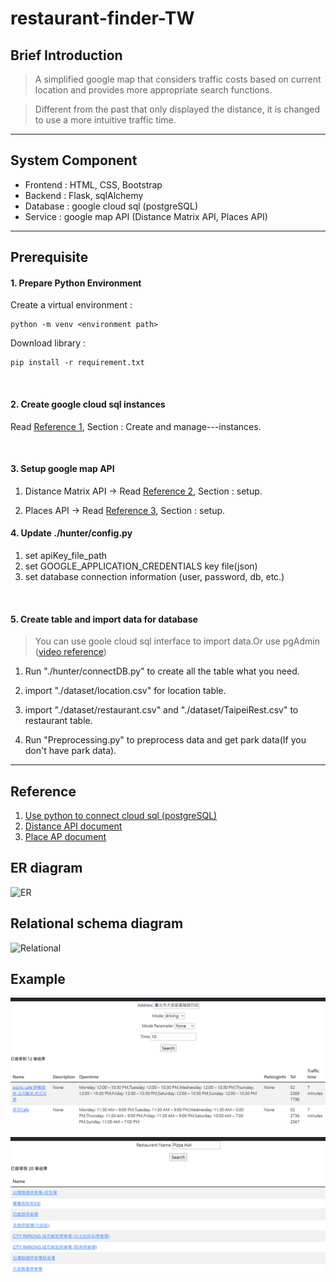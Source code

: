 # restaurant-finder-TW

## Brief Introduction
>A simplified google map that considers traffic costs based on current location and provides more appropriate search functions.

>Different from the past that only displayed the distance, it is changed to use a more intuitive traffic time.
---
## System Component

 - Frontend : HTML, CSS, Bootstrap
 - Backend : Flask, sqlAlchemy
 - Database : google cloud sql (postgreSQL)
 - Service : google map API (Distance Matrix API, Places API)
---
## Prerequisite
#### **1. Prepare Python Environment**

Create a virtual environment : 
    
    python -m venv <environment path>

Download library : 

    pip install -r requirement.txt
<br>

#### **2. Create google cloud sql instances**

Read [Reference 1](https://github.com/Manders-Ma/restaurant-finder-TW#reference), Section : Create and manage---instances.

<br>

#### **3. Setup google map API**

1. Distance Matrix API -> Read [Reference 2](https://github.com/Manders-Ma/restaurant-finder-TW#reference), Section : setup.

2. Places API -> Read [Reference 3](https://github.com/Manders-Ma/restaurant-finder-TW#reference), Section : setup.

#### **4. Update ./hunter/config.py**
1. set apiKey_file_path
2. set GOOGLE_APPLICATION_CREDENTIALS key file(json)
3. set database connection information (user, password, db, etc.)

<br>

#### **5. Create table and import data for database**

>You can use goole cloud sql interface to import data.Or use pgAdmin ([video reference](https://www.youtube.com/watch?v=SPvA858VnX0&ab_channel=RandomCodingDood))

1. Run "./hunter/connectDB.py" to create all the table what you need.

2. import "./dataset/location.csv" for location table.
3. import "./dataset/restaurant.csv" and "./dataset/TaipeiRest.csv" to restaurant table.

4. Run "Preprocessing.py" to preprocess data and get park data(If you don't have park data).



---
## Reference
1. [Use python to connect cloud sql (postgreSQL)](https://cloud.google.com/sql/docs/postgres/connect-connectors?hl=zh-tw)
2. [Distance API document](https://developers.google.com/maps/documentation/distance-matrix)
3. [Place AP document](https://developers.google.com/maps/documentation/places/web-service)

## ER diagram
![ER](./img/ER-diagram.png)

## Relational schema diagram
![Relational](./img/RelationalSchema.png)


## Example
![show](./img/show.PNG)

![park](./img/park.PNG)
